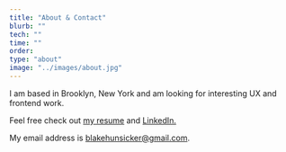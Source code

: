 ```yaml
---
title: "About & Contact"
blurb: ""
tech: ""
time: ""
order: 
type: "about"
image: "../images/about.jpg"
---
```


I am based in Brooklyn, New York and am looking for interesting UX and frontend work.

Feel free check out [my resume](https://docs.google.com/document/d/10ISFi9ziWh01RPQieWiMWGdMRc1H8jo1Tk2rPXB4ZbQ/edit?usp=sharing) and [LinkedIn.](www.linkedin.com/in/blake-hunsicker)

My email address is blakehunsicker@gmail.com.